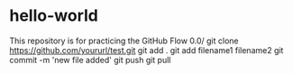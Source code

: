 # hello-world
This repository is for practicing the GitHub Flow
0.0/
git clone https://github.com/yoururl/test.git
git add .
git add filename1 filename2
git commit -m 'new file added'
git push
git pull
